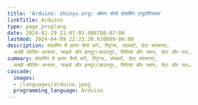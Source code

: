 ```yaml
---
title: 'Arduino: shinyu.org: ओपन सोर्स प्रोग्रामिंग ट्यूटोरियल्स'
linkTitle: Arduino
type: page_proglang
date: 2024-02-29 21:07:03.006780-07:00
lastmod: 2024-04-09 22:23:20.620889-06:00
description: प्रोग्रामिंग में प्रारंभ कैसे करें, स्ट्रिंग्स, संख्याएँ, डेटा संरचनाएं,
  अच्छी कोडिंग अभ्यास, फाइलें और इनपुट/आउटपुट, तिथियां और समय, डेटा और पाठ…
summary: प्रोग्रामिंग में प्रारंभ कैसे करें, स्ट्रिंग्स, संख्याएँ, डेटा संरचनाएं,
  अच्छी कोडिंग अभ्यास, फाइलें और इनपुट/आउटपुट, तिथियां और समय, डेटा और पाठ…
cascade:
  images:
  - /languages/arduino.jpeg
  programming_language: Arduino
---
```


